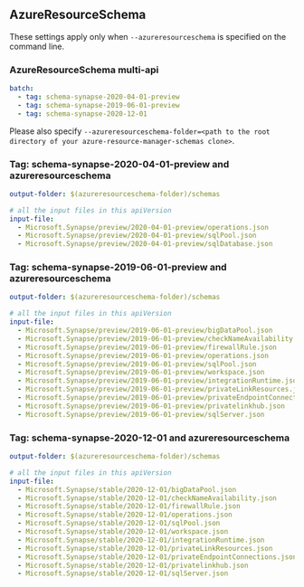 ## AzureResourceSchema

These settings apply only when `--azureresourceschema` is specified on the command line.

### AzureResourceSchema multi-api

``` yaml $(azureresourceschema) && $(multiapi)
batch:
  - tag: schema-synapse-2020-04-01-preview
  - tag: schema-synapse-2019-06-01-preview
  - tag: schema-synapse-2020-12-01

```

Please also specify `--azureresourceschema-folder=<path to the root directory of your azure-resource-manager-schemas clone>`.

### Tag: schema-synapse-2020-04-01-preview and azureresourceschema

``` yaml $(tag) == 'schema-synapse-2020-04-01-preview' && $(azureresourceschema)
output-folder: $(azureresourceschema-folder)/schemas

# all the input files in this apiVersion
input-file:
  - Microsoft.Synapse/preview/2020-04-01-preview/operations.json
  - Microsoft.Synapse/preview/2020-04-01-preview/sqlPool.json
  - Microsoft.Synapse/preview/2020-04-01-preview/sqlDatabase.json

```

### Tag: schema-synapse-2019-06-01-preview and azureresourceschema

``` yaml $(tag) == 'schema-synapse-2019-06-01-preview' && $(azureresourceschema)
output-folder: $(azureresourceschema-folder)/schemas

# all the input files in this apiVersion
input-file:
  - Microsoft.Synapse/preview/2019-06-01-preview/bigDataPool.json
  - Microsoft.Synapse/preview/2019-06-01-preview/checkNameAvailability.json
  - Microsoft.Synapse/preview/2019-06-01-preview/firewallRule.json
  - Microsoft.Synapse/preview/2019-06-01-preview/operations.json
  - Microsoft.Synapse/preview/2019-06-01-preview/sqlPool.json
  - Microsoft.Synapse/preview/2019-06-01-preview/workspace.json
  - Microsoft.Synapse/preview/2019-06-01-preview/integrationRuntime.json
  - Microsoft.Synapse/preview/2019-06-01-preview/privateLinkResources.json
  - Microsoft.Synapse/preview/2019-06-01-preview/privateEndpointConnections.json
  - Microsoft.Synapse/preview/2019-06-01-preview/privatelinkhub.json
  - Microsoft.Synapse/preview/2019-06-01-preview/sqlServer.json

```
### Tag: schema-synapse-2020-12-01 and azureresourceschema

``` yaml $(tag) == 'schema-synapse-2020-12-01' && $(azureresourceschema)
output-folder: $(azureresourceschema-folder)/schemas

# all the input files in this apiVersion
input-file:
  - Microsoft.Synapse/stable/2020-12-01/bigDataPool.json
  - Microsoft.Synapse/stable/2020-12-01/checkNameAvailability.json
  - Microsoft.Synapse/stable/2020-12-01/firewallRule.json
  - Microsoft.Synapse/stable/2020-12-01/operations.json
  - Microsoft.Synapse/stable/2020-12-01/sqlPool.json
  - Microsoft.Synapse/stable/2020-12-01/workspace.json
  - Microsoft.Synapse/stable/2020-12-01/integrationRuntime.json
  - Microsoft.Synapse/stable/2020-12-01/privateLinkResources.json
  - Microsoft.Synapse/stable/2020-12-01/privateEndpointConnections.json
  - Microsoft.Synapse/stable/2020-12-01/privatelinkhub.json
  - Microsoft.Synapse/stable/2020-12-01/sqlServer.json

```